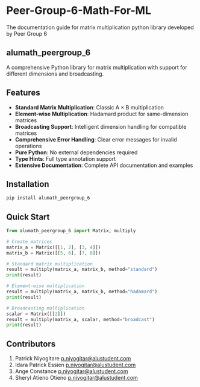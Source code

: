 # Peer-Group-6-Math-For-ML

The documentation guide for matrix multiplication python library developed by Peer Group 6

## alumath_peergroup_6

A comprehensive Python library for matrix multiplication with support for different dimensions and broadcasting.

## Features

- **Standard Matrix Multiplication**: Classic A × B multiplication
- **Element-wise Multiplication**: Hadamard product for same-dimension matrices
- **Broadcasting Support**: Intelligent dimension handling for compatible matrices
- **Comprehensive Error Handling**: Clear error messages for invalid operations
- **Pure Python**: No external dependencies required
- **Type Hints**: Full type annotation support
- **Extensive Documentation**: Complete API documentation and examples

## Installation

```bash
pip install alumath_peergroup_6
```

## Quick Start

```python
from alumath_peergroup_6 import Matrix, multiply

# Create matrices
matrix_a = Matrix([[1, 2], [3, 4]])
matrix_b = Matrix([[5, 6], [7, 8]])

# Standard matrix multiplication
result = multiply(matrix_a, matrix_b, method="standard")
print(result)

# Element-wise multiplication
result = multiply(matrix_a, matrix_b, method="hadamard")
print(result)

# Broadcasting multiplication
scalar = Matrix([[2]])
result = multiply(matrix_a, scalar, method="broadcast")
print(result)

```

## Contributors

1. Patrick Niyogitare [p.niyogitar@alustudent.com](https://github.com/thepatrickniyo)
2. Idara Patrick Essien [p.niyogitar@alustudent.com](https://github.com/idarapatrick)
3. Ange Constance [p.niyogitar@alustudent.com](https://github.com/Ange-Constance)
4. Sheryl Atieno Otieno [p.niyogitar@alustudent.com](https://github.com/Sheryl3760)

